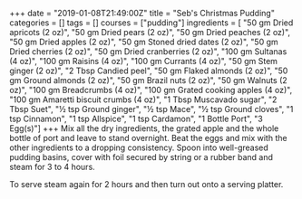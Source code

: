 +++
date = "2019-01-08T21:49:00Z"
title = "Seb's Christmas Pudding"
categories = []
tags = []
courses = ["pudding"]
ingredients = [
    "50 gm Dried apricots (2 oz)",
    "50 gm Dried pears (2 oz)",
    "50 gm Dried peaches (2 oz)", 
    "50 gm Dried apples (2 oz)", 
    "50 gm Stoned dried dates (2 oz)",
    "50 gm Dried cherries (2 oz)",
    "50 gm Dried cranberries (2 oz)",
    "100 gm Sultanas (4 oz)",
    "100 gm Raisins (4 oz)",
    "100 gm Currants (4 oz)",
    "50 gm Stem ginger (2 oz)",
    "2 Tbsp Candied peel",
    "50 gm Flaked almonds (2 oz)",
    "50 gm Ground almonds (2 oz)",
    "50 gm Brazil nuts (2 oz)",
    "50 gm Walnuts (2 oz)",
    "100 gm Breadcrumbs (4 oz)",
    "100 gm Grated cooking apples (4 oz)",
    "100 gm Amaretti biscuit crumbs (4 oz)",
    "1 Tbsp Muscavado sugar",
    "2 Tbsp Suet",
    "½ tsp Ground ginger",
    "½ tsp Mace",
    "½ tsp Ground cloves",
    "1 tsp Cinnamon",
    "1 tsp Allspice",
    "1 tsp Cardamon",
    "1 Bottle Port",
    "3 Egg(s)"]
+++
Mix all the dry ingredients, the grated apple and the whole bottle of port and
leave to stand overnight. Beat the eggs and mix with the other ingredients to
a dropping consistency. Spoon into well-greased pudding basins, cover with
foil secured by string or a rubber band and steam for 3 to 4 hours.

To serve steam again for 2 hours and then turn out onto a serving platter.